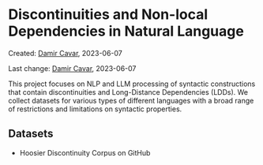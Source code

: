# Discontinuities and Non-local Dependencies in Natural Language

Created: [Damir Cavar], 2023-06-07

Last change: [Damir Cavar], 2023-06-07


This project focuses on NLP and LLM processing of syntactic constructions that contain discontinuities and Long-Distance Dependencies (LDDs). We collect datasets for various types of different languages with a broad range of restrictions and limitations on syntactic properties.



## Datasets

- Hoosier Discontinuity Corpus on GitHub



[Damir Cavar]: http://damir.cavar.me/ "Damir Cavar"

